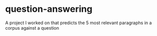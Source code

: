 # question-answering
A project I worked on that predicts the 5 most relevant paragraphs in a corpus against a question
